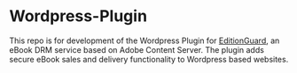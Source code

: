 Wordpress-Plugin
================

This repo is for development of the Wordpress Plugin for [EditionGuard](http://www.editionguard.com), an eBook DRM service based on Adobe Content Server. The plugin adds secure eBook sales and delivery functionality to Wordpress based websites.
